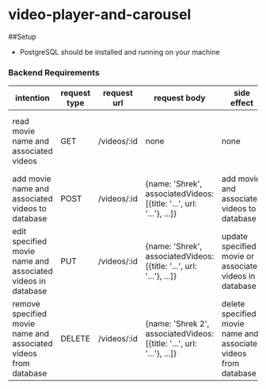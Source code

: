 # video-player-and-carousel

##Setup
- PostgreSQL should be installed and running on your machine

### Backend Requirements

| intention                                                       | request type | request url       | request body                                                          | side effect                                                     | response body                                                                                                                           |
|-----------------------------------------------------------------|--------------|-------------------|-----------------------------------------------------------------------|-----------------------------------------------------------------|-----------------------------------------------------------------------------------------------------------------------------------------|
| read movie name and associated videos                           | GET          | /videos/:id | none                                                                  | none                                                            | [{id:1, name:'2001: A Space Odyssey',associatedVideos:[{title: '...',url: '...'},{title: '...',url: '...'},{title: '...',url: '...'}]}] |
| add movie name and associated videos to database                | POST         | /videos/:id | {name: 'Shrek', associatedVideos:[{title: '...', url: '...'}, ...]}   | add movie and associated videos to database                     | {name: Shrek, associatedVideos:[{title: '...', url: '...'}, ...]}                                                                       |
| edit specified movie name and associated videos in database     | PUT          | /videos/:id | {name: 'Shrek', associatedVideos:[{title: '...', url: '...'}, ...]}   | update specified movie or associated videos in database         | {name: 'Shrek 2', associatedVideos:[{title: '...', url: '...'}, ...]}                                                                   |
| remove specified movie name and associated videos from database | DELETE       | /videos/:id | {name: 'Shrek 2', associatedVideos:[{title: '...', url: '...'}, ...]} | delete specified movie name and associated videos from database | {name: 'Shrek 2', associatedVideos:[{title: '...', url: '...'}, ...]}                                                                   |
